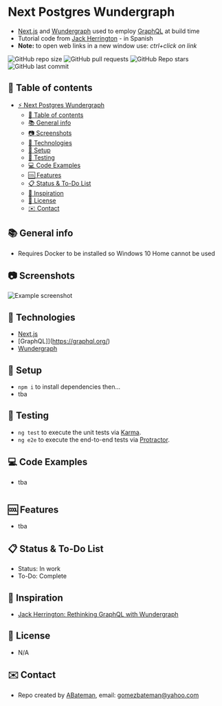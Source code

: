 # Next Postgres Wundergraph

* [Next.js](https://nextjs.org/) and [Wundergraph](https://wundergraph.com/) used to employ [GraphQL](https://graphql.org/) at build time
* Tutorial code from [Jack Herrington](https://www.youtube.com/channel/UC6vRUjYqDuoUsYsku86Lrsw) - in Spanish
* **Note:** to open web links in a new window use: _ctrl+click on link_

![GitHub repo size](https://img.shields.io/github/repo-size/AndrewJBateman/next-postgres-wundergraph?style=plastic)
![GitHub pull requests](https://img.shields.io/github/issues-pr/AndrewJBateman/next-postgres-wundergraph?style=plastic)
![GitHub Repo stars](https://img.shields.io/github/stars/AndrewJBateman/next-postgres-wundergraph?style=plastic)
![GitHub last commit](https://img.shields.io/github/last-commit/AndrewJBateman/next-postgres-wundergraph?style=plastic)

## :page_facing_up: Table of contents

* [:zap: Next Postgres Wundergraph](#zap-next-postgres-wundergraph)
  * [:page_facing_up: Table of contents](#page_facing_up-table-of-contents)
  * [:books: General info](#books-general-info)
  * [:camera: Screenshots](#camera-screenshots)
  * [:signal_strength: Technologies](#signal_strength-technologies)
  * [:floppy_disk: Setup](#floppy_disk-setup)
  * [:flashlight: Testing](#flashlight-testing)
  * [:computer: Code Examples](#computer-code-examples)
  * [:cool: Features](#cool-features)
  * [:clipboard: Status & To-Do List](#clipboard-status--to-do-list)
  * [:clap: Inspiration](#clap-inspiration)
  * [:file_folder: License](#file_folder-license)
  * [:envelope: Contact](#envelope-contact)

## :books: General info

* Requires Docker to be installed so Windows 10 Home cannot be used

## :camera: Screenshots

![Example screenshot](./imgs/graphql.png)

## :signal_strength: Technologies

* [Next.js](https://nextjs.org/)
* [GraphQL]](https://graphql.org/)
* [Wundergraph](https://wundergraph.com/)

## :floppy_disk: Setup

* `npm i` to install dependencies then...
* tba

## :flashlight: Testing

* `ng test` to execute the unit tests via [Karma](https://karma-runner.github.io).
* `ng e2e` to execute the end-to-end tests via [Protractor](http://www.protractortest.org/).

## :computer: Code Examples

* tba

```typescript

```

## :cool: Features

* tba

## :clipboard: Status & To-Do List

* Status: In work
* To-Do: Complete

## :clap: Inspiration

* [Jack Herrington: Rethinking GraphQL with Wundergraph](https://www.youtube.com/watch?v=m3YrZav5-CU&t=182s)

## :file_folder: License

* N/A

## :envelope: Contact

* Repo created by [ABateman](https://github.com/AndrewJBateman), email: gomezbateman@yahoo.com
